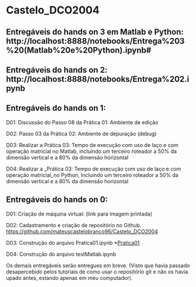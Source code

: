 # Castelo_DCO2004

## Entregáveis do hands on 3 em Matlab e Python: http://localhost:8888/notebooks/Entrega%203%20(Matlab%20e%20Python).ipynb#

## Entregáveis do hands on 2: http://localhost:8888/notebooks/Entrega%202.ipynb

## Entregáveis do hands on 1: 

D01: Discussão do Passo 08 da Prática 01: Ambiente de edição

D02: Passo 03 da Prática 02: Ambiente de depuração (debug)

D03: Realizar a Prática 03: Tempo de execução com uso de laço e com operação matricial no Matlab, incluindo um terceiro roteador a 50% da dimensão vertical e a 80% da dimensão horizontal

D04: Realizar a _Prática 03: Tempo de execução com uso de laço e com operação matricial_no Python, incluindo um terceiro roteador a 50% da dimensão vertical e a 80% da dimensão horizontal


## Entregáveis do hands on 0: 

D01: Criação de máquina virtual: (link para imagem printada)

D02: Cadastramento e criação de repositório no Github. https://github.com/mateuscastelobranco96/Castelo_DCO2004

D03: Construção do arquivo Pratica01.ipynb *[Pratica01](http://localhost:8888/notebooks/Pratica1.ipynb)

D04: Construção do arquivo testMatlab.ipynb

Os demais entregáveis serão entregues em breve. (Visto que havia passado desapercebido pelos tutoriais de como usar o repositório git e não os havia upado antes, estando apenas em meu computador).
